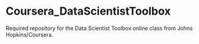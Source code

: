 Coursera_DataScientistToolbox
=============================

Required repository for the Data Scientist Toolbox online class from Johns Hopkins/Coursera.
